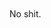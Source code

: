 <div xmlns='http://www.w3.org/1999/xhtml'><p><object height='350' width='425'><param value='http://youtube.com/v/3BwX9GDzzNk' name='movie'></param><embed height='350' width='425' type='application/x-shockwave-flash' src='http://youtube.com/v/3BwX9GDzzNk'></embed></object></p><p>No shit.</p></div>